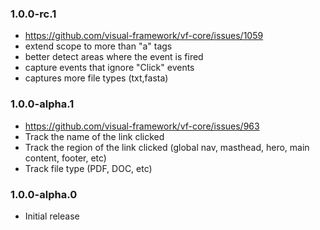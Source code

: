 ### 1.0.0-rc.1

- https://github.com/visual-framework/vf-core/issues/1059
- extend scope to more than "a" tags
- better detect areas where the event is fired
- capture events that ignore "Click" events
- captures more file types (txt,fasta)


### 1.0.0-alpha.1

- https://github.com/visual-framework/vf-core/issues/963
- Track the name of the link clicked
- Track the region of the link clicked (global nav, masthead, hero, main content, footer, etc)
- Track file type (PDF, DOC, etc)

### 1.0.0-alpha.0

- Initial release
